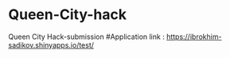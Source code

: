 # Queen-City-hack
Queen City Hack-submission
#Application link : https://ibrokhim-sadikov.shinyapps.io/test/
